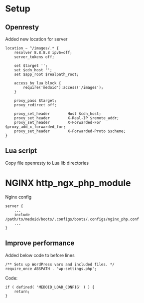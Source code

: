 
# Setup

## Openresty

Added new location for server

```
location ~ ^/images/.* {
    resolver 8.8.8.8 ipv6=off;
    server_tokens off;

    set $target '';
    set $cdn_host '';
    set $app_root $realpath_root;

    access_by_lua_block {
        require('medoid'):access('/images');
    }

    proxy_pass $target;
    proxy_redirect off;

    proxy_set_header        Host $cdn_host;
    proxy_set_header        X-Real-IP $remote_addr;
    proxy_set_header        X-Forwarded-For $proxy_add_x_forwarded_for;
    proxy_set_header        X-Forwarded-Proto $scheme;
}
```

## Lua script

Copy file openresty to Lua lib directories



# NGINX http_ngx_php_module

Nginx config
```
server {
    ...
    include /path/to/medoid/boots/.configs/boots/.configs/nginx_php.conf
    ...
}
```
## Improve performance

Added below code to before lines
```
/** Sets up WordPress vars and included files. */
require_once ABSPATH . 'wp-settings.php';
```

Code:
```
if ( defined( 'MEDOID_LOAD_CONFIG' ) ) {
    return;
}
```